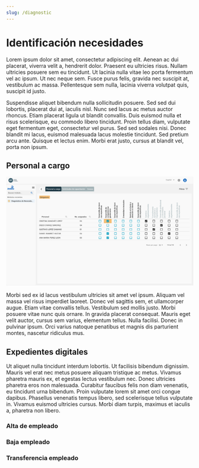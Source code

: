 ```yaml
---
slug: /diagnostic
---
```


# Identificación necesidades

Lorem ipsum dolor sit amet, consectetur adipiscing elit. Aenean ac dui placerat, viverra velit a, hendrerit dolor. Praesent eu ultricies risus. Nullam ultricies posuere sem eu tincidunt. Ut lacinia nulla vitae leo porta fermentum vel ac ipsum. Ut nec neque sem. Fusce purus felis, gravida nec suscipit at, vestibulum ac massa. Pellentesque sem nulla, lacinia viverra volutpat quis, suscipit id justo.

Suspendisse aliquet bibendum nulla sollicitudin posuere. Sed sed dui lobortis, placerat dui at, iaculis nisl. Nunc sed lacus ac metus auctor rhoncus. Etiam placerat ligula ut blandit convallis. Duis euismod nulla et risus scelerisque, eu commodo libero tincidunt. Proin tellus diam, vulputate eget fermentum eget, consectetur vel purus. Sed sed sodales nisi. Donec blandit mi lacus, euismod malesuada lacus molestie tincidunt. Sed pretium arcu ante. Quisque et lectus enim. Morbi erat justo, cursus at blandit vel, porta non ipsum.

## Personal a cargo

![Diagnostico](../../../static/img/Diagnostico.png)

Morbi sed ex id lacus vestibulum ultricies sit amet vel ipsum. Aliquam vel massa vel risus imperdiet laoreet. Donec vel sagittis sem, et ullamcorper augue. Etiam vitae convallis tellus. Vestibulum sed mollis justo. Morbi posuere vitae nunc quis ornare. In gravida placerat consequat. Mauris eget velit auctor, cursus sem varius, elementum tellus. Nulla facilisi. Donec in pulvinar ipsum. Orci varius natoque penatibus et magnis dis parturient montes, nascetur ridiculus mus.

## Expedientes digitales

Ut aliquet nulla tincidunt interdum lobortis. Ut facilisis bibendum dignissim. Mauris vel erat nec metus posuere aliquam tristique ac metus. Vivamus pharetra mauris ex, et egestas lectus vestibulum nec. Donec ultricies pharetra eros non malesuada. Curabitur faucibus felis non diam venenatis, eu tincidunt urna bibendum. Proin vulputate lorem sit amet orci congue dapibus. Phasellus venenatis tempus libero, sed scelerisque tellus vulputate in. Vivamus euismod ultricies cursus. Morbi diam turpis, maximus et iaculis a, pharetra non libero.

### Alta de empleado

### Baja empleado

### Transferencia empleado
